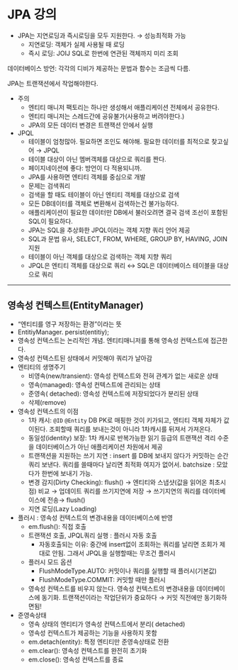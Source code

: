 # JPA 강의

- JPA는 지연로딩과 즉시로딩을 모두 지원한다. → 성능최적화 가능
    - 지연로딩: 객체가 실제 사용될 때 로딩
    - 즉시 로딩: JOIJ SQL로 한번에 연관된 객체까지 미리 조회

데이터베이스 방언: 각각의 디비가 제공하는 문법과 함수는 조금씩 다름. 

JPA는 트랜잭션에서 작업해야한다.

 

- 주의
    - 엔티티 매니저 팩토리는 하나만 생성해서 애플리케이션 전체에서 공유한다.
    - 엔티티 매니저는 스레드간에 공유불가(사용하고 버려야한다.)
    - JPA의 모든 데이터 변경은 트랜잭션 안에서 실행
- JPQL
    - 테이블이 엄청많아. 필요하면 조인도 해야해. 필요한 데이터를 최적으로 찾고싶어 → JPQL
    - 테이블 대상이 아닌 멤버객체를 대상으로 쿼리를 짠다.
    - 페이지네이션에 좋다: 방언이 다 적용되니까.
    - JPA를 사용하면 엔티티 객체를 중심으로 개발
    - 문제는 검색쿼리
    - 검색을 할 때도 테이블이 아닌 엔티티 객체를 대상으로 검색
    - 모든 DB데이터를 객체로 변환해서 검색하는건 불가능하다.
    - 애플리케이션이 필요한 데이터만 DB에서 불러오려면 결국 검색 조선이 포함된 SQL이 필요하다.
    - JPA는 SQL을 추상화한 JPQL이라는 객체 지향 쿼리 언어 제공
    - SQL과 문법 유사, SELECT, FROM, WHERE, GROUP BY, HAVING, JOIN 지원
    - 테이블이 아닌 객체를 대상으로 검색하는 객체 지향 쿼리
    - JPQL은 엔티티 객체를 대상으로 쿼리 ↔ SQL은 데이터베이스 테이블을 대상으로 쿼리

---

## 영속성 컨텍스트(EntityManager)

- “엔티티를 영구 저장하는 환경”이라는 뜻
- EntitiyManager. persist(entitiy);
- 영속성 컨텍스트는 논리적인 개념. 엔티티매니저를 통해 영속성 컨텍스트에 접근한다.
- 영속성 컨텍스트된 상태에서 커밋해야 쿼리가 날아감
- 엔티티의 생명주기
    - 비영속(new/transient): 영속성 컨텍스트와 전혀 관계가 없는 새로운 상태
    - 영속(managed): 영속성 컨텍스트에 관리되는 상태
    - 준영속( detached): 영속성 컨텍스트에 저장되었다가 분리된 상태
    - 삭제(remove)
- 영속성 컨텍스트의 이점
    - 1차 캐시: `@ID` `@Entity` DB PK로 매핑한 것이 키가되고, 엔티티 객체 자체가 값이된다. 조회할때 쿼리를 보내는것이 아니라 1차캐시를 뒤져서 가져온다.
    - 동일성(identity) 보장: 1차 캐시로 반복가능한 읽기 등급의 트랜잭션 격리 수준을 데이터베이스가 아닌 애플리케이션 차원에서 제공
    - 트랜잭션을 지원하는 쓰기 지연 : insert 를 DB에 보내지 않다가 커밋하는 순간 쿼리 보낸다. 쿼리를 쓸때마다     날리면 최적화 여지가 없어서.  batchsize : 모았다가 한번에 보내기 가능.
    - 변경 감지(Dirty Checking): flush() → 엔티티와 스냅샷(값을 읽어온 최초시점) 비교 → 업데이트 쿼리를 쓰기지연에 저장 → 쓰기지연의 쿼리를 데이터베이스에 전송→ flush()
    - 지연 로딩(Lazy Loading)
- 플러시 : 영속성 컨텍스트의 변경내용을 데이터베이스에 반영
    - em.flush(): 직접 호출
    - 트랜잭션 호출, JPQL쿼리 실행 : 플러시 자동 호출
        - 자동호출되는 이유: 중간에 insert없이 조회하는 쿼리를 날리면 조회가 제대로 안됨. 그래서 JPQL을 실행할때는 무조건 플러시
    - 플러시 모드 옵션
        - FlushModeType.AUTO: 커밋이나 쿼리를 실행할 때 플러시(기본값)
        - FlushModeType.COMMIT: 커밋할 때만 플러시
    - 영속성 컨텍스트를 비우지 않는다. 영속성 컨텍스트의 변경내용을 데이터베이스에 동기화. 트랜잭션이라는 작업단위가 중요하다 → 커밋 직전에만 동기화하면됨!
- 준영속상태
    - 영속 상태의 엔티티가 영속성 컨텍스트에서 분리( detached)
    - 영속성 컨텍스트가 제공하는 기능을 사용하지 못함
    - em.detach(entity): 특정 엔티티만 준영속상태로 전환
    - em.clear(): 영속성 컨텍스트를 완전히 초기화
    - em.close(): 영속성 컨텍스트를 종료